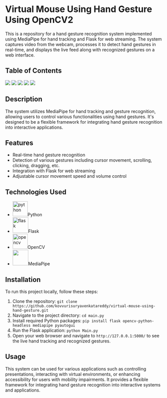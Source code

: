 <!DOCTYPE html>
<html lang="en">
<head>
<meta charset="UTF-8">
<meta name="viewport" content="width=device-width, initial-scale=1.0">
</head>
<body>

<h1>Virtual Mouse Using Hand Gesture Using OpenCV2</h1>

<p>This is a repository for a hand gesture recognition system implemented using MediaPipe for hand tracking and Flask for web streaming. The system captures video from the webcam, processes it to detect hand gestures in real-time, and displays the live feed along with recognized gestures on a web interface.</p>

<h2>Table of Contents</h2>

<a href="#description"><img src="https://placehold.it/150x50/ffbe0b/fff?text=Description"></a>
<a href="#features"><img src="https://placehold.it/150x50/fb5607/fff?text=Features"></a>
<a href="#technologies-used"><img src="https://placehold.it/150x50/ff006e/fff?text=Technologies_Used"></a>
<a href="#installation"><img src="https://placehold.it/150x50/8338ec/fff?text=Installation"></a>
<a href="#usage"><img src="https://placehold.it/150x50/3a86ff/fff?text=Usage"></a>


<h2 id="description">Description</h2>

<p>The system utilizes MediaPipe for hand tracking and gesture recognition, allowing users to control various functionalities using hand gestures. It's designed to be a flexible framework for integrating hand gesture recognition into interactive applications.</p>

<h2 id="features">Features</h2>

<ul>
  <li>Real-time hand gesture recognition</li>
  <li>Detection of various gestures including cursor movement, scrolling, clicking, dragging, etc.</li>
  <li>Integration with Flask for web streaming</li>
  <li>Adjustable cursor movement speed and volume control</li>
</ul>

<h2 id="technologies-used">Technologies Used</h2>

<ul>
  <li><img width="48" height="48" src="https://img.icons8.com/fluency/48/python.png" alt="python"/>Python</li>
  <li><img width="50" height="50" src="https://img.icons8.com/ios-filled/50/ffffff/flask.png" alt="flask"/>Flask</li>
  <li><img width="48" height="48" src="https://img.icons8.com/color/48/000000/opencv.png" alt="opencv"/>OpenCV</li>
  <li><img src="https://encrypted-tbn0.gstatic.com/images?q=tbn:ANd9GcSLo4FAzwl7u7_1Ou16G_T421GjEwgcF61-fxOXh26F-SB_yrADoZRC6H_r-xwogH2V84I&usqp=CAU" width="50" height="50">MediaPipe</li>
</ul>

<h2 id="installation">Installation</h2>

<p>To run this project locally, follow these steps:</p>

<ol>
  <li>Clone the repository: <code>git clone https://github.com/kovvurisuryavenkatareddy/virtual-mouse-using-hand-gesture.git</code></li>
  <li>Navigate to the project directory: <code>cd main.py</code></li>
  <li>Install required Python packages: <code>pip install flask opencv-python-headless mediapipe pyautogui</code></li>
  <li>Run the Flask application: <code>python Main.py</code></li>
  <li>Open your web browser and navigate to <code>http://127.0.0.1:5000/</code> to see the live hand tracking and recognized gestures.</li>
</ol>

<h2 id="usage">Usage</h2>

<p>This system can be used for various applications such as controlling presentations, interacting with virtual environments, or enhancing accessibility for users with mobility impairments. It provides a flexible framework for integrating hand gesture recognition into interactive systems and applications.</p>

</body>
</html>
